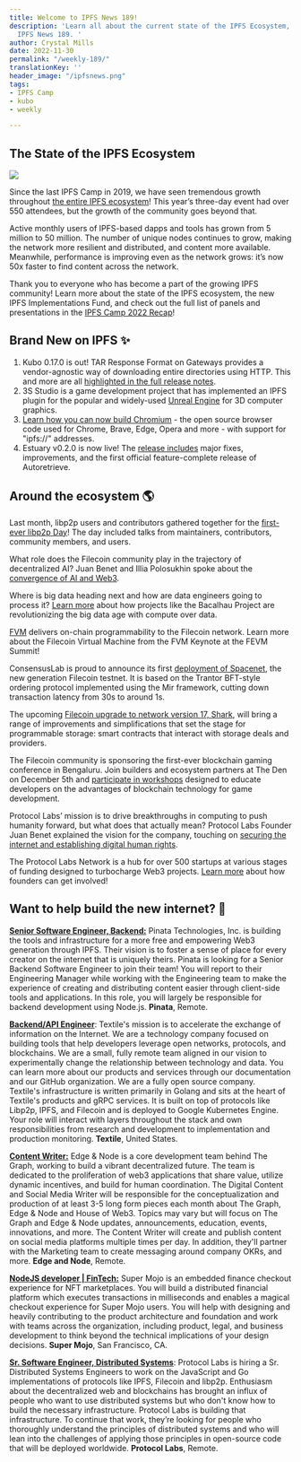 ```yaml
---
title: Welcome to IPFS News 189!
description: 'Learn all about the current state of the IPFS Ecosystem, plus more in
  IPFS News 189. '
author: Crystal Mills
date: 2022-11-30
permalink: "/weekly-189/"
translationKey: ''
header_image: "/ipfsnews.png"
tags:
- IPFS Camp
- kubo
- weekly

---
```

## **The State of the IPFS Ecosystem**

![](../assets/ipfs-blog-header_-chromium-protocol-handlers-post.png)

Since the last IPFS Camp in 2019, we have seen tremendous growth throughout [the entire IPFS ecosystem](https://youtu.be/fGwhPLik3_4)! This year’s three-day event had over 550 attendees, but the growth of the community goes beyond that.

Active monthly users of IPFS-based dapps and tools has grown from 5 million to 50 million. The number of unique nodes continues to grow, making the network more resilient and distributed, and content more available. Meanwhile, performance is improving even as the network grows: it’s now 50x faster to find content across the network.

Thank you to everyone who has become a part of the growing IPFS community! Learn more about the state of the IPFS ecosystem, the new IPFS Implementations Fund, and check out the full list of panels and presentations in the [IPFS Camp 2022 Recap](https://blog.ipfs.tech/2022-11-22-ipfs-camp-22-recap/)!

## **Brand New on IPFS ✨**

1. Kubo 0.17.0 is out! TAR Response Format on Gateways provides a vendor-agnostic way of downloading entire directories using HTTP. This and more are all [highlighted in the full release notes](https://github.com/ipfs/kubo/releases/tag/v0.17.0).
2. 3S Studio is a game development project that has implemented an IPFS plugin for the popular and widely-used [Unreal Engine](https://blog.ipfs.tech/2022-11-15-3s-studio/) for 3D computer graphics.
3. [Learn how you can now build Chromium](https://blog.ipfs.tech/14-11-2022-igalia-chromium/) - the open source browser code used for Chrome, Brave, Edge, Opera and more - with support for "ipfs://" addresses.
4. Estuary v0.2.0 is now live! The [release includes](https://twitter.com/Estuary_Tech/status/1597313610019393536) major fixes, improvements, and the first official feature-complete release of Autoretrieve.

## **Around the ecosystem 🌎**

Last month, libp2p users and contributors gathered together for the [first-ever libp2p Day](https://blog.ipfs.tech/2022-11-22-libp2p-day-2022-recap/)! The day included talks from maintainers, contributors, community members, and users.

What role does the Filecoin community play in the trajectory of decentralized AI? Juan Benet and Illia Polosukhin spoke about the [convergence of AI and Web3](https://www.youtube.com/watch?v=sQZJjH2wZHw&t=2s).

Where is big data heading next and how are data engineers going to process it? [Learn more](https://www.youtube.com/watch?v=RZopDyTJ1pk) about how projects like the Bacalhau Project are revolutionizing the big data age with compute over data.

[FVM](https://www.youtube.com/watch?v=RvM-B0E9Hoc) delivers on-chain programmability to the Filecoin network. Learn more about the Filecoin Virtual Machine from the FVM Keynote at the FEVM Summit!  
  
ConsensusLab is proud to announce its first [deployment of Spacenet](https://github.com/consensus-shipyard/spacenet), the new generation Filecoin testnet. It is based on the Trantor BFT-style ordering protocol implemented using the Mir framework, cutting down transaction latency from 30s to around 1s.

The upcoming [Filecoin upgrade to network version 17, Shark](https://filecoin.io/blog/posts/filecoin-network-v17-shark-upgrade/), will bring a range of improvements and simplifications that set the stage for programmable storage: smart contracts that interact with storage deals and providers.

The Filecoin community is sponsoring the first-ever blockchain gaming conference in Bengaluru. Join builders and ecosystem partners at The Den on December 5th and [participate in workshops](https://eiusgtz4fq6.typeform.com/to/iIA5f27F?typeform-source=events.godwoken.com) designed to educate developers on the advantages of blockchain technology for game development.

Protocol Labs’ mission is to drive breakthroughs in computing to push humanity forward, but what does that actually mean? Protocol Labs Founder Juan Benet explained the vision for the company, touching on [securing the internet and establishing digital human rights](https://www.youtube.com/watch?v=8lDwBnQ9Wuc).

The Protocol Labs Network is a hub for over 500 startups at various stages of funding designed to turbocharge Web3 projects. [Learn more](https://www.youtube.com/watch?v=3JRg66DC3ok&t=3s) about how founders can get involved!

## **Want to help build the new internet? 💼**

[**Senior Software Engineer, Backend:**](https://angel.co/company/pinatacloud/jobs/2488893-senior-software-engineer-backend) Pinata Technologies, Inc. is building the tools and infrastructure for a more free and empowering Web3 generation through IPFS. Their vision is to foster a sense of place for every creator on the internet that is uniquely theirs. Pinata is looking for a Senior Backend Software Engineer to join their team! You will report to their Engineering Manager while working with the Engineering team to make the experience of creating and distributing content easier through client-side tools and applications. In this role, you will largely be responsible for backend development using Node.js. **Pinata**, Remote.

[**Backend/API Engineer**](https://www.linkedin.com/jobs/view/backend-api-engineer-at-textile-3376425642?refId=rYACbGKfnvYvqiFQ6B%2BTEQ%3D%3D&trackingId=EySJEEN839Nc6zxTail21w%3D%3D&trk=public_jobs_topcard-title): Textile's mission is to accelerate the exchange of information on the Internet. We are a technology company focused on building tools that help developers leverage open networks, protocols, and blockchains. We are a small, fully remote team aligned in our vision to experimentally change the relationship between technology and data. You can learn more about our products and services through our documentation and our GitHub organization. We are a fully open source company.  
Textile's infrastructure is written primarily in Golang and sits at the heart of Textile's products and gRPC services. It is built on top of protocols like Libp2p, IPFS, and Filecoin and is deployed to Google Kubernetes Engine. Your role will interact with layers throughout the stack and own responsibilities from research and development to implementation and production monitoring. **Textile**, United States.  
  
[**Content Writer:**](https://boards.greenhouse.io/edgeandnode/jobs/4111144005) Edge & Node is a core development team behind The Graph, working to build a vibrant decentralized future. The team is dedicated to the proliferation of web3 applications that share value, utilize dynamic incentives, and build for human coordination. The Digital Content and Social Media Writer will be responsible for the conceptualization and production of at least 3-5 long form pieces each month about The Graph, Edge & Node and House of Web3. Topics may vary but will focus on The Graph and Edge & Node updates, announcements, education, events, innovations, and more. The Content Writer will create and publish content on social media platforms multiple times per day. In addition, they'll partner with the Marketing team to create messaging around company OKRs, and more. **Edge and Node**, Remote.  
  
[**NodeJS developer | FinTech:**](https://www.linkedin.com/jobs/view/nodejs-developer-fintech-at-supermojo-3356945255?refId=8qQPjwNzIDpcuwJDzbSMow%3D%3D&trackingId=i9xHYRlVTS2pJfbq3%2F7S5A%3D%3D&trk=public_jobs_topcard-title) Super Mojo is an embedded finance checkout experience for NFT marketplaces. You will build a distributed financial platform which executes transactions in milliseconds and enables a magical checkout experience for Super Mojo users. You will help with designing and heavily contributing to the product architecture and foundation and work with teams across the organization, including product, legal, and business development to think beyond the technical implications of your design decisions. **Super Mojo**, San Francisco, CA.  
  
[**Sr. Software Engineer, Distributed Systems**](https://boards.greenhouse.io/protocollabs/jobs/4283628004): Protocol Labs is hiring a Sr. Distributed Systems Engineers to work on the JavaScript and Go implementations of protocols like IPFS, Filecoin and libp2p. Enthusiasm about the decentralized web and blockchains has brought an influx of people who want to use distributed systems but who don't know how to build the necessary infrastructure. Protocol Labs is building that infrastructure. To continue that work, they’re looking for people who thoroughly understand the principles of distributed systems and who will lean into the challenges of applying those principles in open-source code that will be deployed worldwide. **Protocol Labs**, Remote.